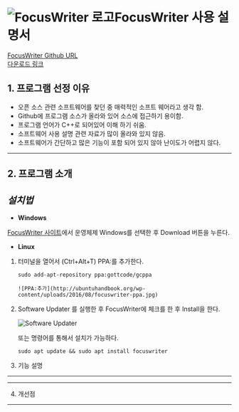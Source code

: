﻿
**![FocusWriter 로고](https://gottcode.org/focuswriter/icon48.png)FocusWriter 사용 설명서**
============================
[FocusWriter Github URL](https://github.com/gottcode/focuswriter.git)  
[다운로드 링크](https://gottcode.org/focuswriter/)


**1. 프로그램 선정 이유** 
------------------
* 오픈 소스 관련 소프트웨어를 찾던 중 매력적인 소프트 웨어라고 생각 함.
* Github에 프로그램 소스가 올라와 있어 소스에 접근하기 용이함. 
* 프로그램 언어가 C++로 되어있어 이해 하기 쉬움.
* 소프트웨어 사용 설명 관련 자료가 많이 올라와 있지 않음. 
* 소프트웨어가 간단하고 많은 기능이 포함 되어 있지 않아 난이도가 어렵지 않다. 

-----------------------------

**2. 프로그램 소개** 
------------------- 

*설치법*
-----

* **Windows**

[FocusWriter 사이트](https://gottcode.org/focuswriter/)에서 운영체제 Windows를 선택한 후 Download 버튼을 누른다.
 
* **Linux**
 
 1. 터미널을 열어서 (Ctrl+Alt+T) PPA:를 추가한다.

	   `sudo add-apt-repository ppa:gottcode/gcppa`
	   
   
		![PPA:추가](http://ubuntuhandbook.org/wp-content/uploads/2016/08/focuswriter-ppa.jpg)

 2.  Software Updater 를 실행한 후 FocusWriter에 체크를 한 후 Install을 한다.

		![Software Updater](http://ubuntuhandbook.org/wp-content/uploads/2016/08/upgrade-focuswriter.jpg)

		또는 명령어를 통해서 설치가 가능하다.
		
		`sudo apt update && sudo apt install focuswriter`


 2. 기능 설명 
------------------


----------


4. 개선점 
-----------------




